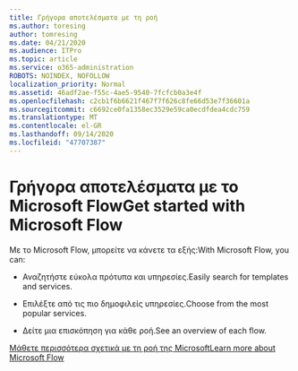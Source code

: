 ```yaml
---
title: Γρήγορα αποτελέσματα με τη ροή
ms.author: toresing
author: tomresing
ms.date: 04/21/2020
ms.audience: ITPro
ms.topic: article
ms.service: o365-administration
ROBOTS: NOINDEX, NOFOLLOW
localization_priority: Normal
ms.assetid: 46adf2ae-f55c-4ae5-9540-7fcfcb0a3e4f
ms.openlocfilehash: c2cb1f6b6621f467f7f626c8fe66d53e7f36601a
ms.sourcegitcommit: c6692ce0fa1358ec3529e59ca0ecdfdea4cdc759
ms.translationtype: MT
ms.contentlocale: el-GR
ms.lasthandoff: 09/14/2020
ms.locfileid: "47707387"
---
```

# <a name="get-started-with-microsoft-flow"></a><span data-ttu-id="814de-102">Γρήγορα αποτελέσματα με το Microsoft Flow</span><span class="sxs-lookup"><span data-stu-id="814de-102">Get started with Microsoft Flow</span></span>

<span data-ttu-id="814de-103">Με το Microsoft Flow, μπορείτε να κάνετε τα εξής:</span><span class="sxs-lookup"><span data-stu-id="814de-103">With Microsoft Flow, you can:</span></span>
  
- <span data-ttu-id="814de-104">Αναζητήστε εύκολα πρότυπα και υπηρεσίες.</span><span class="sxs-lookup"><span data-stu-id="814de-104">Easily search for templates and services.</span></span>
    
- <span data-ttu-id="814de-105">Επιλέξτε από τις πιο δημοφιλείς υπηρεσίες.</span><span class="sxs-lookup"><span data-stu-id="814de-105">Choose from the most popular services.</span></span>
    
- <span data-ttu-id="814de-106">Δείτε μια επισκόπηση για κάθε ροή.</span><span class="sxs-lookup"><span data-stu-id="814de-106">See an overview of each flow.</span></span>
    
[<span data-ttu-id="814de-107">Μάθετε περισσότερα σχετικά με τη ροή της Microsoft</span><span class="sxs-lookup"><span data-stu-id="814de-107">Learn more about Microsoft Flow</span></span>](https://go.microsoft.com/fwlink/?linkid=874446)
  


